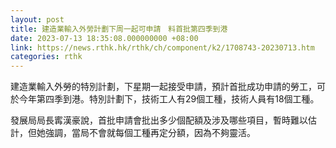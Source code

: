 ```yaml
---
layout: post
title: 建造業輸入外勞計劃下周一起可申請　料首批第四季到港
date: 2023-07-13 18:35:08.000000000 +08:00
link: https://news.rthk.hk/rthk/ch/component/k2/1708743-20230713.htm
categories: rthk
---
```


建造業輸入外勞的特別計劃，下星期一起接受申請，預計首批成功申請的勞工，可於今年第四季到港。特別計劃下，技術工人有29個工種，技術人員有18個工種。

發展局局長寗漢豪說，首批申請會批出多少個配額及涉及哪些項目，暫時難以估計，但她強調，當局不會就每個工種再定分額，因為不夠靈活。
